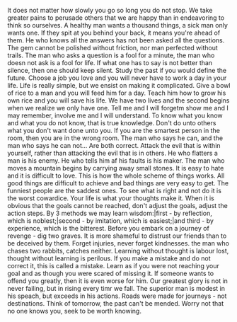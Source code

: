 It does not matter how slowly you go so long you do not stop.
We take greater pains to perusade others that we are happy than in endeavoring to think so ourselves.
A healthy man wants a thousand things, a sick man only wants one.
If they spit at you behind your back, it means you're ahead of them.
He who knows all the answers has not been asked all the questions.
The gem cannot be polished without friction, nor man perfected without trails.
The man who asks a question is a fool for a minute, the man who doesn not ask is a fool for life.
If what one has to say is not better than silence, then one should keep silent.
Study the past if you would define the future.
Choose a job you love and you will never have to work a day in your life.
Life is really simple, but we ensist on making it complicated.
Give a bowl of rice to a man and you will feed him for a day. Teach him how to grow his own rice and you will save his life.
We have two lives and the second begins when we realize we only have one.
Tell me and I will forgetm show me and I may remember, involve me and I will understand.
To know what you know and what you do not know, that is true knowledge.
Don't do unto others what you don't want done unto you.
If you are the smartest person in the room, then you are in the wrong room.
The man who says he can, and the man who says he can not... Are both correct.
Attack the evil that is within yourself, rather than attacking the evil that is in others.
He who flatters a man is his enemy. He who tells him af his faults is his maker.
The man who moves a mountain begins by carrying away small stones.
It is easy to hate and it is difficult to love. This is how the whole scheme of things works. All good things are difficult to achieve and bad things are very easy to get.
The funniest people are the saddest ones.
To see what is right and not do it is the worst cowardice.
Your life is what your thoughts make it.
When it is obvious that the goals cannot be reached, don't adjust the goals, adjust the action steps.
By 3 methods we may learn wisdom:|first - by reflection, which is noblest;|second  - by imitation, which is easiest;|and third - by experience, which is the bitterest.
Before you embark on a journey of revenge - dig two graves.
It is more shameful to distrust our friends than to be deceived by them.
Forget injuries, never forget kindnesses.
the man who chases two rabbits, catches neither.
Learning without thought is labour lost, thought without learning is perilous.
If you make a mistake and do not correct it, this is called a mistake.
Learn as if you were not reaching your goal and as though you were scared of missing it.
If someone wants to offend you greatly, then it is even worse for him.
Our greatest glory is not in never failing, but in rising every timr we fall.
The superior man is modest in his speach, but exceeds in his actions.
Roads were made for journeys - not destinations.
Think of tomorrow, the past can't be mended.
Worry not that no one knows you, seek to be worth knowing.
